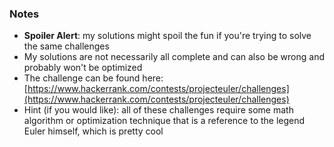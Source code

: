 ### Notes
- __Spoiler Alert__: my solutions might spoil the fun if you're trying to solve the same challenges
- My solutions are not necessarily all complete and can also be wrong and probably won't be optimized
- The challenge can be found here: [https://www.hackerrank.com/contests/projecteuler/challenges](https://www.hackerrank.com/contests/projecteuler/challenges)
- Hint (if you would like): all of these challenges require some math algorithm or optimization technique that is a reference to the legend Euler himself, which is pretty cool
